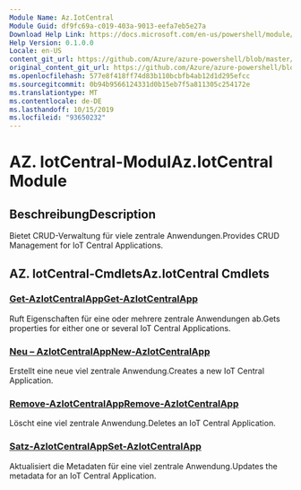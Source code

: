 ```yaml
---
Module Name: Az.IotCentral
Module Guid: df9fc69a-c019-403a-9013-eefa7eb5e27a
Download Help Link: https://docs.microsoft.com/en-us/powershell/module/az.iotcentral
Help Version: 0.1.0.0
Locale: en-US
content_git_url: https://github.com/Azure/azure-powershell/blob/master/src/IotCentral/IotCentral/help/Az.IotCentral.md
original_content_git_url: https://github.com/Azure/azure-powershell/blob/master/src/IotCentral/IotCentral/help/Az.IotCentral.md
ms.openlocfilehash: 577e8f418ff74d83b110bcbfb4ab12d1d295efcc
ms.sourcegitcommit: 0b94b9566124331d0b15eb7f5a811305c254172e
ms.translationtype: MT
ms.contentlocale: de-DE
ms.lasthandoff: 10/15/2019
ms.locfileid: "93650232"
---
```

# <span data-ttu-id="04f7a-101">AZ. IotCentral-Modul</span><span class="sxs-lookup"><span data-stu-id="04f7a-101">Az.IotCentral Module</span></span>
## <span data-ttu-id="04f7a-102">Beschreibung</span><span class="sxs-lookup"><span data-stu-id="04f7a-102">Description</span></span>
<span data-ttu-id="04f7a-103">Bietet CRUD-Verwaltung für viele zentrale Anwendungen.</span><span class="sxs-lookup"><span data-stu-id="04f7a-103">Provides CRUD Management for IoT Central Applications.</span></span>

## <span data-ttu-id="04f7a-104">AZ. IotCentral-Cmdlets</span><span class="sxs-lookup"><span data-stu-id="04f7a-104">Az.IotCentral Cmdlets</span></span>
### [<span data-ttu-id="04f7a-105">Get-AzIotCentralApp</span><span class="sxs-lookup"><span data-stu-id="04f7a-105">Get-AzIotCentralApp</span></span>](Get-AzIotCentralApp.md)
<span data-ttu-id="04f7a-106">Ruft Eigenschaften für eine oder mehrere zentrale Anwendungen ab.</span><span class="sxs-lookup"><span data-stu-id="04f7a-106">Gets properties for either one or several IoT Central Applications.</span></span>

### [<span data-ttu-id="04f7a-107">Neu – AzIotCentralApp</span><span class="sxs-lookup"><span data-stu-id="04f7a-107">New-AzIotCentralApp</span></span>](New-AzIotCentralApp.md)
<span data-ttu-id="04f7a-108">Erstellt eine neue viel zentrale Anwendung.</span><span class="sxs-lookup"><span data-stu-id="04f7a-108">Creates a new IoT Central Application.</span></span>

### [<span data-ttu-id="04f7a-109">Remove-AzIotCentralApp</span><span class="sxs-lookup"><span data-stu-id="04f7a-109">Remove-AzIotCentralApp</span></span>](Remove-AzIotCentralApp.md)
<span data-ttu-id="04f7a-110">Löscht eine viel zentrale Anwendung.</span><span class="sxs-lookup"><span data-stu-id="04f7a-110">Deletes an IoT Central Application.</span></span>

### [<span data-ttu-id="04f7a-111">Satz-AzIotCentralApp</span><span class="sxs-lookup"><span data-stu-id="04f7a-111">Set-AzIotCentralApp</span></span>](Set-AzIotCentralApp.md)
<span data-ttu-id="04f7a-112">Aktualisiert die Metadaten für eine viel zentrale Anwendung.</span><span class="sxs-lookup"><span data-stu-id="04f7a-112">Updates the metadata for an IoT Central Application.</span></span>

